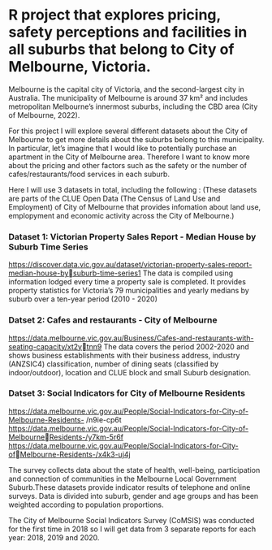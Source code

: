 # R project that explores pricing, safety perceptions and facilities in all suburbs that belong to City of Melbourne, Victoria.

Melbourne is the capital city of Victoria, and the second-largest city in Australia. 
The municipality  of Melbourne is around 37 km² and includes metropolitan Melbourne’s innermost suburbs, including the CBD area (City of Melbourne, 2022).

For this project I will explore several different datasets about the City of Melbourne to get  more details about the suburbs belong to this municipality. 
In particular, let’s imagine that I would like to potentially purchase an apartment in the City of Melbourne area. 
Therefore I want to know more about the pricing and other factors such as the safety or the number of cafes/restaurants/food services in each suburb.

Here I will use 3 datasets in total, including the following :
(These datasets are parts of the CLUE Open Data (The Census of Land Use and Employment) of City of Melbourne that provides infomation about land use, emplopyment and economic activity across 
the City of Melbourne.)

### Dataset 1: Victorian Property Sales Report - Median House by Suburb Time Series

https://discover.data.vic.gov.au/dataset/victorian-property-sales-report-median-house-bysuburb-time-series1
The data is compiled using information lodged every time a property sale is completed. It provides 
property statistics for Victoria’s 79 municipalities and yearly medians by suburb over a ten-year 
period (2010 - 2020)

### Datset 2: Cafes and restaurants - City of Melbourne

https://data.melbourne.vic.gov.au/Business/Cafes-and-restaurants-with-seating-capacity/xt2ytnn9
The data covers the period 2002-2020 and shows business establishments with their business 
address, industry (ANZSIC4) classification, number of dining seats (classified by indoor/outdoor), 
location and CLUE block and small Suburb designation.

### Datset 3: Social Indicators for City of Melbourne Residents

https://data.melbourne.vic.gov.au/People/Social-Indicators-for-City-of-Melbourne-Residents-
/n9ie-cp6t https://data.melbourne.vic.gov.au/People/Social-Indicators-for-City-of-MelbourneResidents-/y7km-5r6f https://data.melbourne.vic.gov.au/People/Social-Indicators-for-City-ofMelbourne-Residents-/x4k3-uj4j

The survey collects data about the state of health, well-being, participation and connection of 
communities in the Melbourne Local Government Suburb.These datasets provide indicator results 
of telephone and online surveys. Data is divided into suburb, gender and age groups and has been 
weighted according to population proportions.

The City of Melbourne Social Indicators Survey (CoMSIS) was conducted for the first time in 2018 
so I will get data from 3 separate reports for each year: 2018, 2019 and 2020.

